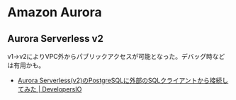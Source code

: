 # Amazon Aurora

## Aurora Serverless v2

v1->v2によりVPC外からパブリックアクセスが可能となった。デバッグ時などは有用かも。

- [Aurora Serverless(v2)のPostgreSQLに外部のSQLクライアントから接続してみた | DevelopersIO](https://dev.classmethod.jp/articles/aurora-serverlessv2-postgresql-connect/)